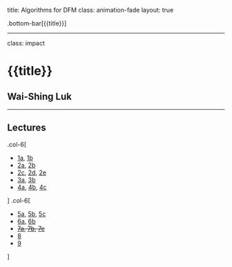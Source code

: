 title: Algorithms for DFM
class: animation-fade
layout: true

<!-- This slide will serve as the base layout for all your slides -->
.bottom-bar[{{title}}]

---

class: impact

{{title}}
=========

Wai-Shing Luk
-------------

---

Lectures
--------

.col-6[

-   [1a](lec00-remark.html), [1b](lec01-remark.html)
-   [2a](swdevtips.html), [2b](swdevtools.html)
-   [2c](lec02b-remark.html), [2d](complexity.html), [2e](algorithm.html)
-   [3a](lec03a-remark.html), [3b](lec03b-remark.html)
-   [4a](lec04a-remark.html), [4b](lec04b-remark.html), [4c](lec04c-remark.html)

] .col-6[

-   [5a](lec05a-remark.html), [5b](lec05b-remark.html), [5c](unimodal.html)
-   [6a](../cvx/cutting_plane.pdf), [6b](../cvx/ellipsoid.pdf)
-   ~~[7a](../netoptim/quickstart.html), [7b](netflow+cvxopt.html), [7c](useful_skew.pdf)~~
-   [8](lec08-remark.html)
-   [9](lec09-remark.html)

]
